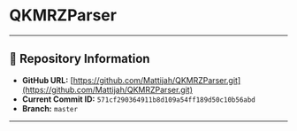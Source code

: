 # QKMRZParser

---

## 📌 Repository Information
- **GitHub URL:** [https://github.com/Mattijah/QKMRZParser.git](https://github.com/Mattijah/QKMRZParser.git)
- **Current Commit ID:** `571cf290364911b8d109a54ff189d50c10b56abd`
- **Branch:** `master`

---

